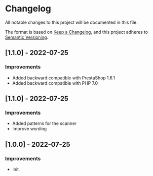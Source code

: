 # Changelog

All notable changes to this project will be documented in this file.

The format is based on [Keep a Changelog](https://keepachangelog.com/en/1.0.0/),
and this project adheres to [Semantic Versioning](https://semver.org/spec/v2.0.0.html).

## [1.1.0] - 2022-07-25

### Improvements

- Added backward compatible with PrestaShop 1.6.1
- Added backward compatible with PHP 7.0

## [1.1.0] - 2022-07-25

### Improvements

- Added patterns for the scanner
- Improve wording

## [1.0.0] - 2022-07-25

### Improvements

- Init
